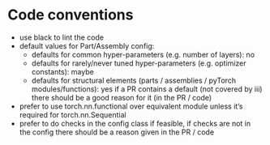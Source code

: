 # Code conventions

* use black to lint the code
* default values for Part/Assembly config:
  * defaults for common hyper-parameters (e.g. number of layers): no
  * defaults for rarely/never tuned hyper-parameters (e.g. optimizer constants): maybe
  * defaults for structural elements (parts / assemblies / pyTorch modules/functions): yes
        if a PR contains a default (not covered by iii) there should be a good reason for it (in the PR / code)
* prefer to use torch.nn.functional over equivalent module unless it’s required for torch.nn.Sequential
* prefer to do checks in the config class if feasible, if checks are not in the config there should be a reason given in the PR / code
